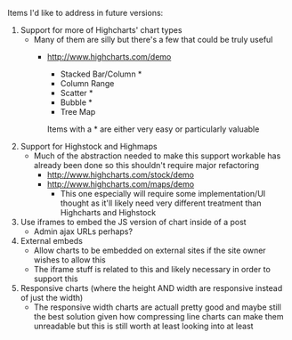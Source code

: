 Items I'd like to address in future versions:

1. Support for more of Highcharts' chart types
	- Many of them are silly but there's a few that could be truly useful
		- http://www.highcharts.com/demo
			- Stacked Bar/Column *
			- Column Range
			- Scatter *
			- Bubble *
			- Tree Map

			Items with a * are either very easy or particularly valuable
2. Support for Highstock and Highmaps
	- Much of the abstraction needed to make this support workable has already been done so this shouldn't require major refactoring
		- http://www.highcharts.com/stock/demo
		- http://www.highcharts.com/maps/demo
			- This one especially will require some implementation/UI thought as it'll likely need very different treatment than Highcharts and Highstock
3. Use iframes to embed the JS version of chart inside of a post
	- Admin ajax URLs perhaps?
4. External embeds
	- Allow charts to be embedded on external sites if the site owner wishes to allow this
	- The iframe stuff is related to this and likely necessary in order to support this
5. Responsive charts (where the height AND width are responsive instead of just the width)
	- The responsive width charts are actuall pretty good and maybe still the best solution given how compressing line charts can make them unreadable but this is still worth at least looking into at least